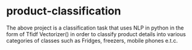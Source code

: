 # product-classification
The above project is a classification task that uses NLP in python in the form of Tfidf Vectorizer() in order to classify product details into various categories of classes such as Fridges, freezers, mobile phones e.t.c.
